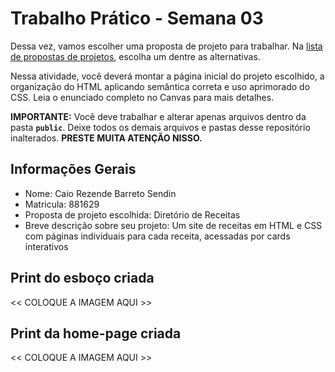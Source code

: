 # Trabalho Prático - Semana 03

Dessa vez, vamos escolher uma proposta de projeto para trabalhar. Na [lista de propostas de projetos](propostas-projetos.md), escolha um dentre as alternativas.

Nessa atividade, você deverá montar a página inicial do projeto escolhido, a organização do HTML aplicando semântica correta e uso aprimorado do CSS. Leia o enunciado completo no Canvas para mais detalhes.

**IMPORTANTE:** Você deve trabalhar e alterar apenas arquivos dentro da pasta **`public`**. Deixe todos os demais arquivos e pastas desse repositório inalterados. **PRESTE MUITA ATENÇÃO NISSO.**

## Informações Gerais

- Nome: Caio Rezende Barreto Sendin
- Matricula: 881629
- Proposta de projeto escolhida: Diretório de Receitas
- Breve descrição sobre seu projeto: Um site de receitas em HTML e CSS com páginas individuais para cada receita, acessadas por cards interativos


## Print do esboço criada

<<  COLOQUE A IMAGEM AQUI >>


## Print da home-page criada

<<  COLOQUE A IMAGEM AQUI >>

